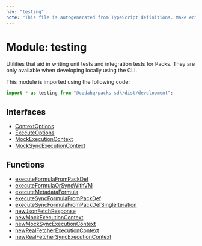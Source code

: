 ```yaml
---
nav: "testing"
note: "This file is autogenerated from TypeScript definitions. Make edits to the comments in the TypeScript file and then run `make docs` to regenerate this file."
---
```

# Module: testing

Utilities that aid in writing unit tests and integration tests for Packs.
They are only available when developing locally using the CLI.

This module is imported using the following code:

```ts
import * as testing from "@codahq/packs-sdk/dist/development";
```

## Interfaces

- [ContextOptions](../interfaces/testing.ContextOptions.md)
- [ExecuteOptions](../interfaces/testing.ExecuteOptions.md)
- [MockExecutionContext](../interfaces/testing.MockExecutionContext.md)
- [MockSyncExecutionContext](../interfaces/testing.MockSyncExecutionContext.md)

## Functions

- [executeFormulaFromPackDef](../functions/testing.executeFormulaFromPackDef.md)
- [executeFormulaOrSyncWithVM](../functions/testing.executeFormulaOrSyncWithVM.md)
- [executeMetadataFormula](../functions/testing.executeMetadataFormula.md)
- [executeSyncFormulaFromPackDef](../functions/testing.executeSyncFormulaFromPackDef.md)
- [executeSyncFormulaFromPackDefSingleIteration](../functions/testing.executeSyncFormulaFromPackDefSingleIteration.md)
- [newJsonFetchResponse](../functions/testing.newJsonFetchResponse.md)
- [newMockExecutionContext](../functions/testing.newMockExecutionContext.md)
- [newMockSyncExecutionContext](../functions/testing.newMockSyncExecutionContext.md)
- [newRealFetcherExecutionContext](../functions/testing.newRealFetcherExecutionContext.md)
- [newRealFetcherSyncExecutionContext](../functions/testing.newRealFetcherSyncExecutionContext.md)
